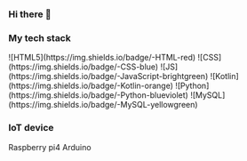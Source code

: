 ### Hi there 👋

<!--
**minisun0340/minisun0340** is a ✨ _special_ ✨ repository because its `README.md` (this file) appears on your GitHub profile.

Here are some ideas to get you started:

- 🔭 I’m currently working on ...
- 🌱 I’m currently learning ...
- 👯 I’m looking to collaborate on ...
- 🤔 I’m looking for help with ...
- 💬 Ask me about ...
- 📫 How to reach me: ...
- 😄 Pronouns: ...
- ⚡ Fun fact: ...
-->

<h3> My tech stack </h3>
![HTML5](https://img.shields.io/badge/-HTML-red)
![CSS](https://img.shields.io/badge/-CSS-blue)
![JS](https://img.shields.io/badge/-JavaScript-brightgreen)
![Kotlin](https://img.shields.io/badge/-Kotlin-orange)
![Python](https://img.shields.io/badge/-Python-blueviolet)
![MySQL](https://img.shields.io/badge/-MySQL-yellowgreen)<br>

<h3> IoT device </h3>
Raspberry pi4
Arduino

